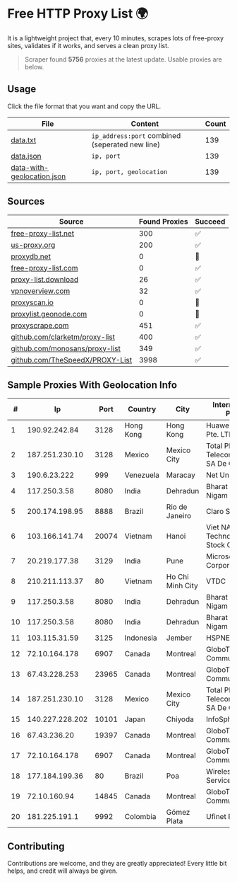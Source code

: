 
# Free HTTP Proxy List 🌍

It is a lightweight project that, every 10 minutes, scrapes lots of free-proxy sites, validates if it works, and serves a clean proxy list.


> Scraper found **5756** proxies at the latest update. Usable proxies are below.

## Usage

Click the file format that you want and copy the URL.


|File|Content|Count|
|----|-------|-----|
|[data.txt](https://raw.githubusercontent.com/themiralay/Proxy-List-World/master/data.txt)|`ip_address:port` combined (seperated new line)|139|
|[data.json](https://raw.githubusercontent.com/themiralay/Proxy-List-World/master/data.json)|`ip, port`|139|
|[data-with-geolocation.json](https://raw.githubusercontent.com/themiralay/Proxy-List-World/master/data-with-geolocation.json)|`ip, port, geolocation`|139|

## Sources

|Source|Found Proxies|Succeed|
|------|-------------|-------|
|[free-proxy-list.net](https://free-proxy-list.net)|300|✅|
|[us-proxy.org](https://www.us-proxy.org)|200|✅|
|[proxydb.net](http://proxydb.net)|0|🚫|
|[free-proxy-list.com](https://free-proxy-list.com/?page=&port=&type%5B%5D=http&type%5B%5D=https&up_time=0&search=Search)|0|✅|
|[proxy-list.download](https://www.proxy-list.download/HTTP)|26|✅|
|[vpnoverview.com](https://vpnoverview.com/privacy/anonymous-browsing/free-proxy-servers)|32|✅|
|[proxyscan.io](https://www.proxyscan.io)|0|🚫|
|[proxylist.geonode.com](https://proxylist.geonode.com/api/proxy-list?limit=300&page=1&sort_by=lastChecked&sort_type=desc&protocols=http,https)|0|🚫|
|[proxyscrape.com](https://api.proxyscrape.com/v2/?request=displayproxies&protocol=http&timeout=10000&country=all&ssl=all&anonymity=all)|451|✅|
|[github.com/clarketm/proxy-list](https://raw.githubusercontent.com/clarketm/proxy-list/master/proxy-list-raw.txt)|400|✅|
|[github.com/monosans/proxy-list](https://raw.githubusercontent.com/monosans/proxy-list/main/proxies/http.txt)|349|✅|
|[github.com/TheSpeedX/PROXY-List](https://raw.githubusercontent.com/TheSpeedX/PROXY-List/master/http.txt)|3998|✅|


## Sample Proxies With Geolocation Info

|#|Ip|Port|Country|City|Internet Service Provider|
|-|--|----|-------|----|-------------------------|
|1|190.92.242.84|3128|Hong Kong|Hong Kong|Huawei International Pte. LTD|
|2|187.251.230.10|3128|Mexico|Mexico City|Total Play Telecomunicaciones SA De CV|
|3|190.6.23.222|999|Venezuela|Maracay|Net Uno|
|4|117.250.3.58|8080|India|Dehradun|Bharat Sanchar Nigam Ltd|
|5|200.174.198.95|8888|Brazil|Rio de Janeiro|Claro S.A|
|6|103.166.141.74|20074|Vietnam|Hanoi|Viet NAM Cloud Technology Joint Stock Company|
|7|20.219.177.38|3129|India|Pune|Microsoft Corporation|
|8|210.211.113.37|80|Vietnam|Ho Chi Minh City|VTDC|
|9|117.250.3.58|8080|India|Dehradun|Bharat Sanchar Nigam Ltd|
|10|117.250.3.58|8080|India|Dehradun|Bharat Sanchar Nigam Ltd|
|11|103.115.31.59|3125|Indonesia|Jember|HSPNET|
|12|72.10.164.178|6907|Canada|Montreal|GloboTech Communications|
|13|67.43.228.253|23965|Canada|Montreal|GloboTech Communications|
|14|187.251.230.10|3128|Mexico|Mexico City|Total Play Telecomunicaciones SA De CV|
|15|140.227.228.202|10101|Japan|Chiyoda|InfoSphere|
|16|67.43.236.20|19397|Canada|Montreal|GloboTech Communications|
|17|72.10.164.178|6907|Canada|Montreal|GloboTech Communications|
|18|177.184.199.36|80|Brazil|Poa|Wireless Comm Services LTDA|
|19|72.10.160.94|14845|Canada|Montreal|GloboTech Communications|
|20|181.225.191.1|9992|Colombia|Gómez Plata|Ufinet Panama S.A.|



## Contributing

Contributions are welcome, and they are greatly appreciated! Every
little bit helps, and credit will always be given.


